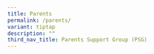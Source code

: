 ```yaml
---
title: Parents
permalink: /parents/
variant: tiptap
description: ""
third_nav_title: Parents Support Group (PSG)
---
```

